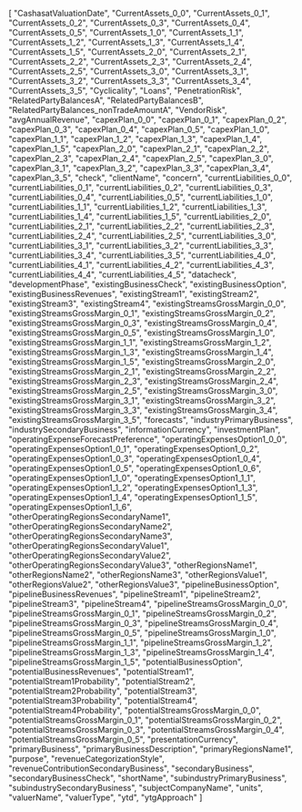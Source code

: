 [
  "CashasatValuationDate",
  "CurrentAssets_0_0",
  "CurrentAssets_0_1",
  "CurrentAssets_0_2",
  "CurrentAssets_0_3",
  "CurrentAssets_0_4",
  "CurrentAssets_0_5",
  "CurrentAssets_1_0",
  "CurrentAssets_1_1",
  "CurrentAssets_1_2",
  "CurrentAssets_1_3",
  "CurrentAssets_1_4",
  "CurrentAssets_1_5",
  "CurrentAssets_2_0",
  "CurrentAssets_2_1",
  "CurrentAssets_2_2",
  "CurrentAssets_2_3",
  "CurrentAssets_2_4",
  "CurrentAssets_2_5",
  "CurrentAssets_3_0",
  "CurrentAssets_3_1",
  "CurrentAssets_3_2",
  "CurrentAssets_3_3",
  "CurrentAssets_3_4",
  "CurrentAssets_3_5",
  "Cyclicality",
  "Loans",
  "PenetrationRisk",
  "RelatedPartyBalancesA",
  "RelatedPartyBalancesB",
  "RelatedPartyBalances_nonTradeAmountA",
  "VendorRisk",
  "avgAnnualRevenue",
  "capexPlan_0_0",
  "capexPlan_0_1",
  "capexPlan_0_2",
  "capexPlan_0_3",
  "capexPlan_0_4",
  "capexPlan_0_5",
  "capexPlan_1_0",
  "capexPlan_1_1",
  "capexPlan_1_2",
  "capexPlan_1_3",
  "capexPlan_1_4",
  "capexPlan_1_5",
  "capexPlan_2_0",
  "capexPlan_2_1",
  "capexPlan_2_2",
  "capexPlan_2_3",
  "capexPlan_2_4",
  "capexPlan_2_5",
  "capexPlan_3_0",
  "capexPlan_3_1",
  "capexPlan_3_2",
  "capexPlan_3_3",
  "capexPlan_3_4",
  "capexPlan_3_5",
  "check",
  "clientName",
  "concern",
  "currentLiabilities_0_0",
  "currentLiabilities_0_1",
  "currentLiabilities_0_2",
  "currentLiabilities_0_3",
  "currentLiabilities_0_4",
  "currentLiabilities_0_5",
  "currentLiabilities_1_0",
  "currentLiabilities_1_1",
  "currentLiabilities_1_2",
  "currentLiabilities_1_3",
  "currentLiabilities_1_4",
  "currentLiabilities_1_5",
  "currentLiabilities_2_0",
  "currentLiabilities_2_1",
  "currentLiabilities_2_2",
  "currentLiabilities_2_3",
  "currentLiabilities_2_4",
  "currentLiabilities_2_5",
  "currentLiabilities_3_0",
  "currentLiabilities_3_1",
  "currentLiabilities_3_2",
  "currentLiabilities_3_3",
  "currentLiabilities_3_4",
  "currentLiabilities_3_5",
  "currentLiabilities_4_0",
  "currentLiabilities_4_1",
  "currentLiabilities_4_2",
  "currentLiabilities_4_3",
  "currentLiabilities_4_4",
  "currentLiabilities_4_5",
  "datacheck",
  "developmentPhase",
  "existingBusinessCheck",
  "existingBusinessOption",
  "existingBusinessRevenues",
  "existingStream1",
  "existingStream2",
  "existingStream3",
  "existingStream4",
  "existingStreamsGrossMargin_0_0",
  "existingStreamsGrossMargin_0_1",
  "existingStreamsGrossMargin_0_2",
  "existingStreamsGrossMargin_0_3",
  "existingStreamsGrossMargin_0_4",
  "existingStreamsGrossMargin_0_5",
  "existingStreamsGrossMargin_1_0",
  "existingStreamsGrossMargin_1_1",
  "existingStreamsGrossMargin_1_2",
  "existingStreamsGrossMargin_1_3",
  "existingStreamsGrossMargin_1_4",
  "existingStreamsGrossMargin_1_5",
  "existingStreamsGrossMargin_2_0",
  "existingStreamsGrossMargin_2_1",
  "existingStreamsGrossMargin_2_2",
  "existingStreamsGrossMargin_2_3",
  "existingStreamsGrossMargin_2_4",
  "existingStreamsGrossMargin_2_5",
  "existingStreamsGrossMargin_3_0",
  "existingStreamsGrossMargin_3_1",
  "existingStreamsGrossMargin_3_2",
  "existingStreamsGrossMargin_3_3",
  "existingStreamsGrossMargin_3_4",
  "existingStreamsGrossMargin_3_5",
  "forecasts",
  "industryPrimaryBusiness",
  "industrySecondaryBusiness",
  "informationCurrency",
  "investmentPlan",
  "operatingExpenseForecastPreference",
  "operatingExpensesOption1_0_0",
  "operatingExpensesOption1_0_1",
  "operatingExpensesOption1_0_2",
  "operatingExpensesOption1_0_3",
  "operatingExpensesOption1_0_4",
  "operatingExpensesOption1_0_5",
  "operatingExpensesOption1_0_6",
  "operatingExpensesOption1_1_0",
  "operatingExpensesOption1_1_1",
  "operatingExpensesOption1_1_2",
  "operatingExpensesOption1_1_3",
  "operatingExpensesOption1_1_4",
  "operatingExpensesOption1_1_5",
  "operatingExpensesOption1_1_6",
  "otherOperatingRegionsSecondaryName1",
  "otherOperatingRegionsSecondaryName2",
  "otherOperatingRegionsSecondaryName3",
  "otherOperatingRegionsSecondaryValue1",
  "otherOperatingRegionsSecondaryValue2",
  "otherOperatingRegionsSecondaryValue3",
  "otherRegionsName1",
  "otherRegionsName2",
  "otherRegionsName3",
  "otherRegionsValue1",
  "otherRegionsValue2",
  "otherRegionsValue3",
  "pipelineBusinessOption",
  "pipelineBusinessRevenues",
  "pipelineStream1",
  "pipelineStream2",
  "pipelineStream3",
  "pipelineStream4",
  "pipelineStreamsGrossMargin_0_0",
  "pipelineStreamsGrossMargin_0_1",
  "pipelineStreamsGrossMargin_0_2",
  "pipelineStreamsGrossMargin_0_3",
  "pipelineStreamsGrossMargin_0_4",
  "pipelineStreamsGrossMargin_0_5",
  "pipelineStreamsGrossMargin_1_0",
  "pipelineStreamsGrossMargin_1_1",
  "pipelineStreamsGrossMargin_1_2",
  "pipelineStreamsGrossMargin_1_3",
  "pipelineStreamsGrossMargin_1_4",
  "pipelineStreamsGrossMargin_1_5",
  "potentialBusinessOption",
  "potentialBusinessRevenues",
  "potentialStream1",
  "potentialStream1Probability",
  "potentialStream2",
  "potentialStream2Probability",
  "potentialStream3",
  "potentialStream3Probability",
  "potentialStream4",
  "potentialStream4Probability",
  "potentialStreamsGrossMargin_0_0",
  "potentialStreamsGrossMargin_0_1",
  "potentialStreamsGrossMargin_0_2",
  "potentialStreamsGrossMargin_0_3",
  "potentialStreamsGrossMargin_0_4",
  "potentialStreamsGrossMargin_0_5",
  "presentationCurrency",
  "primaryBusiness",
  "primaryBusinessDescription",
  "primaryRegionsName1",
  "purpose",
  "revenueCategorizationStyle",
  "revenueContributionSecondaryBusiness",
  "secondaryBusiness",
  "secondaryBusinessCheck",
  "shortName",
  "subindustryPrimaryBusiness",
  "subindustrySecondaryBusiness",
  "subjectCompanyName",
  "units",
  "valuerName",
  "valuerType",
  "ytd",
  "ytgApproach"
]

